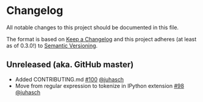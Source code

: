 Changelog
=========

All notable changes to this project should be documented in this file.

The format is based on [Keep a Changelog](http://keepachangelog.com/en/1.0.0/)
and this project adheres (at least as of 0.3.0!) to
[Semantic Versioning](https://semver.org/spec/v2.0.0.html).


Unreleased (aka. GitHub master)
-------------------------------

- Added CONTRIBUTING.md
   [#100](https://github.com/juhasch/PhysicalQuantities/pull/100)
   [@juhasch](https://github.com/juhasch)
- Move from regular expression to tokenize in IPython extension 
   [#98](https://github.com/juhasch/PhysicalQuantities/pull/98)
   [@juhasch](https://github.com/juhasch)

